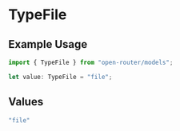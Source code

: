 # TypeFile

## Example Usage

```typescript
import { TypeFile } from "open-router/models";

let value: TypeFile = "file";
```

## Values

```typescript
"file"
```